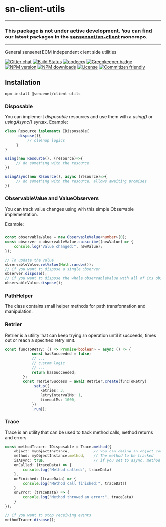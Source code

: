 # sn-client-utils

------
### This package is not under active development. You can find our latest packages in the [sensenset/sn-client](https://github.com/sensenet/sn-client) monorepo.
------


General sensenet ECM independent client side utilities

[![Gitter chat](https://img.shields.io/gitter/room/SenseNet/SN7ClientAPI.svg?style=flat)](https://gitter.im/SenseNet/SN7ClientAPI)
[![Build Status](https://travis-ci.org/SenseNet/sn-client-utils.svg?branch=master)](https://travis-ci.org/SenseNet/sn-client-utils)
[![codecov](https://codecov.io/gh/SenseNet/sn-client-utils/branch/master/graph/badge.svg)](https://codecov.io/gh/SenseNet/sn-client-utils)
[![Greenkeeper badge](https://badges.greenkeeper.io/SenseNet/sn-client-utils.svg)](https://greenkeeper.io/)
[![NPM version](https://img.shields.io/npm/v/@sensenet/client-utils.svg?style=flat)](https://www.npmjs.com/package/@sensenet/client-utils)
[![NPM downloads](https://img.shields.io/npm/dt/@sensenet/client-utils.svg?style=flat)](https://www.npmjs.com/package/@sensenet/client-utils)
[![License](https://img.shields.io/github/license/SenseNet/sn-client-js.svg?style=flat)](https://github.com/sn-client-utils/LICENSE.txt)
[![Commitizen friendly](https://img.shields.io/badge/commitizen-friendly-brightgreen.svg?style=flat)](http://commitizen.github.io/cz-cli/)

## Installation

```shell
npm install @sensenet/client-utils
```


### Disposable

You can implement *disposable* resources and use them with a *using()* or *usingAsync()* syntax.
Example:
```ts
class Resource implements IDisposable{
      dispose(){
          // cleanup logics
     }
}

using(new Resource(), (resource)=>{
     // do something with the resource
})

usingAsync(new Resource(), async (resource)=>{
     // do something with the resource, allows awaiting promises
})
```

### ObservableValue and ValueObservers

You can track value changes using with this simple Observable implementation.

Example:
```ts

const observableValue = new ObservableValue<number>(0);
const observer = observableValue.subscribe((newValue) => {
    console.log("Value changed:", newValue);
});

// To update the value
observableValue.setValue(Math.random());
// if you want to dispose a single observer
observer.dispose();
// if you want to dispose the whole observableValue with all of its observers:
observableValue.dispose();
```

### PathHelper

The class contains small helper methods for path transformation and manipulation.

### Retrier

Retrier is a utility that can keep trying an operation until it succeeds, times out or reach a specified retry limit.

```ts
const funcToRetry: () => Promise<boolean> = async () => {
            const hasSucceeded = false;
            // ...
            // custom logic
            // ...
            return hasSucceeded;
        };
        const retrierSuccess = await Retrier.create(funcToRetry)
            .setup({
                Retries: 3,
                RetryIntervalMs: 1,
                timeoutMs: 1000,
            })
            .run();
```

### Trace

Trace is an utility that can be used to track method calls, method returns and errors

```ts
const methodTracer: IDisposable = Trace.method({
    object: myObjectInstance,           // You can define an object constructor for static methods as well
    method: myObjectInstance.method,    // The method to be tracked
    isAsync: true,                      // if you set to async, method finished will be *await*-ed
    onCalled: (traceData) => {
        console.log("Method called:", traceData)
    },
    onFinished: (traceData) => {
        console.log("Method call finished:", traceData)
    },
    onError: (traceData) => {
        console.log("Method throwed an error:", traceData)
    }
});

// if you want to stop receiving events
methodTracer.dispose();
```
